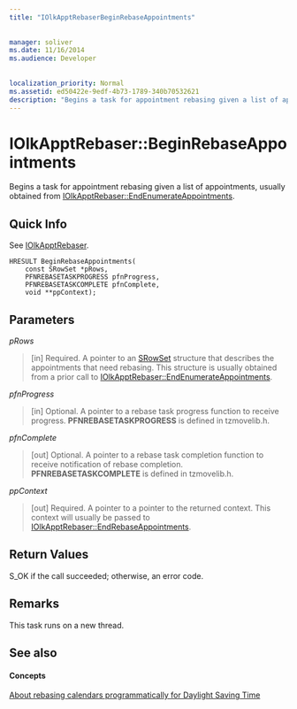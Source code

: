 ```yaml
---
title: "IOlkApptRebaserBeginRebaseAppointments"
 
 
manager: soliver
ms.date: 11/16/2014
ms.audience: Developer
 
 
localization_priority: Normal
ms.assetid: ed50422e-9edf-4b73-1789-340b70532621
description: "Begins a task for appointment rebasing given a list of appointments, usually obtained from IOlkApptRebaser::EndEnumerateAppointments."
---
```


# IOlkApptRebaser::BeginRebaseAppointments

Begins a task for appointment rebasing given a list of appointments, usually obtained from [IOlkApptRebaser::EndEnumerateAppointments](iolkapptrebaser-endenumerateappointments.md).
  
## Quick Info

See [IOlkApptRebaser](iolkapptrebaser.md).
  
```
HRESULT BeginRebaseAppointments( 
    const SRowSet *pRows, 
    PFNREBASETASKPROGRESS pfnProgress, 
    PFNREBASETASKCOMPLETE pfnComplete, 
    void **ppContext);
```

## Parameters

 _pRows_
  
> [in] Required. A pointer to an [SRowSet](http://msdn.microsoft.com/library/7e3761be-afd6-46cb-9a08-25e9016c1241%28Office.15%29.aspx) structure that describes the appointments that need rebasing. This structure is usually obtained from a prior call to [IOlkApptRebaser::EndEnumerateAppointments](iolkapptrebaser-endenumerateappointments.md).
    
 _pfnProgress_
  
> [in] Optional. A pointer to a rebase task progress function to receive progress. **PFNREBASETASKPROGRESS** is defined in tzmovelib.h. 
    
 _pfnComplete_
  
> [out] Optional. A pointer to a rebase task completion function to receive notification of rebase completion. **PFNREBASETASKCOMPLETE** is defined in tzmovelib.h. 
    
 _ppContext_
  
> [out] Required. A pointer to a pointer to the returned context. This context will usually be passed to [IOlkApptRebaser::EndRebaseAppointments](iolkapptrebaser-endrebaseappointments.md).
    
## Return Values

S_OK if the call succeeded; otherwise, an error code.
  
## Remarks

This task runs on a new thread.
  
## See also

#### Concepts

[About rebasing calendars programmatically for Daylight Saving Time](about-rebasing-calendars-programmatically-for-daylight-saving-time.md)

